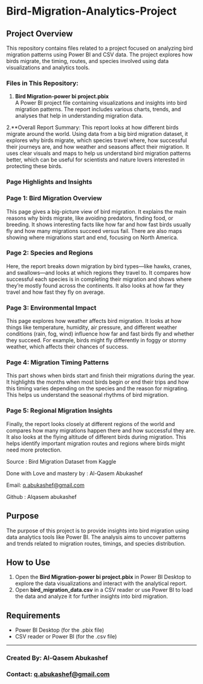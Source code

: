 # Bird-Migration-Analytics-Project



## Project Overview

This repository contains files related to a project focused on analyzing bird migration patterns using Power BI and CSV data. The project explores how birds migrate, the timing, routes, and species involved using data visualizations and analytics tools.

### Files in This Repository:
1. **Bird Migration-power bi project.pbix**  
   A Power BI project file containing visualizations and insights into bird migration patterns. The report includes various charts, trends, and analyses that help in understanding migration data.

2.**Overall Report Summary:
This report looks at how different birds migrate around the world. Using data from a big bird migration dataset, it explores why birds migrate, which species travel where, how successful their journeys are, and how weather and seasons affect their migration. It uses clear visuals and maps to help us understand bird migration patterns better, which can be useful for scientists and nature lovers interested in protecting these birds.



### Page Highlights and Insights

###  Page 1: Bird Migration Overview
This page gives a big-picture view of bird migration. It explains the main reasons why birds migrate, like avoiding predators, finding food, or breeding. It shows interesting facts like how far and how fast birds usually fly and how many migrations succeed versus fail. There are also maps showing where migrations start and end, focusing on North America.

###  Page 2: Species and Regions
Here, the report breaks down migration by bird types—like hawks, cranes, and swallows—and looks at which regions they travel to. It compares how successful each species is in completing their migration and shows where they’re mostly found across the continents. It also looks at how far they travel and how fast they fly on average.

###  Page 3: Environmental Impact
This page explores how weather affects bird migration. It looks at how things like temperature, humidity, air pressure, and different weather conditions (rain, fog, wind) influence how far and fast birds fly and whether they succeed. For example, birds might fly differently in foggy or stormy weather, which affects their chances of success.
### Page 4: Migration Timing Patterns
This part shows when birds start and finish their migrations during the year. It highlights the months when most birds begin or end their trips and how this timing varies depending on the species and the reason for migrating. This helps us understand the seasonal rhythms of bird migration.

### Page 5: Regional Migration Insights
Finally, the report looks closely at different regions of the world and compares how many migrations happen there and how successful they are. It also looks at the flying altitude of different birds during migration. This helps identify important migration routes and regions where birds might need more protection.


Source : Bird Migration Dataset from Kaggle



Done with Love and mastery by : Al-Qasem Abukashef



Email: q.abukashef@gmail.com



Github : Alqasem abukashef




## Purpose

The purpose of this project is to provide insights into bird migration using data analytics tools like Power BI. The analysis aims to uncover patterns and trends related to migration routes, timings, and species distribution.

## How to Use

1. Open the **Bird Migration-power bi project.pbix** in Power BI Desktop to explore the data visualizations and interact with the analytical report.
2. Open **bird_migration_data.csv** in a CSV reader or use Power BI to load the data and analyze it for further insights into bird migration.

## Requirements

- Power BI Desktop (for the .pbix file)
- CSV reader or Power BI (for the .csv file)


-----------------------------
### Created By: Al-Qasem Abukashef  
### Contact: q.abukashef@gmail.com

